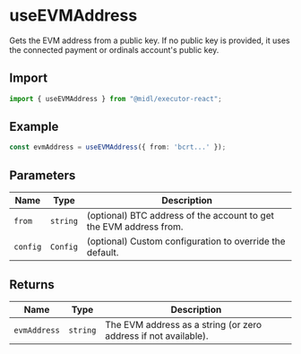 # useEVMAddress

Gets the EVM address from a public key. If no public key is provided, it uses the connected payment or ordinals account's public key.

## Import

```ts
import { useEVMAddress } from "@midl/executor-react";
```

## Example

```ts
const evmAddress = useEVMAddress({ from: 'bcrt...' });
```

## Parameters

| Name     | Type     | Description                                                        |
| -------- | -------- | ------------------------------------------------------------------ |
| `from`   | `string` | (optional) BTC address of the account to get the EVM address from. |
| `config` | `Config` | (optional) Custom configuration to override the default.           |

## Returns

| Name         | Type     | Description                                                     |
| ------------ | -------- | --------------------------------------------------------------- |
| `evmAddress` | `string` | The EVM address as a string (or zero address if not available). |
